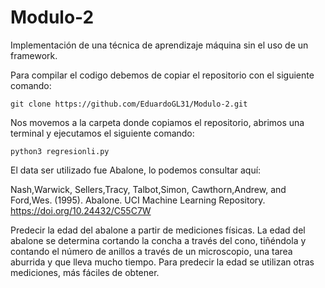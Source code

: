 # Modulo-2
Implementación de una técnica de aprendizaje máquina sin el uso de un framework.

Para compilar el codigo debemos de copiar el repositorio con el siguiente comando:


```
git clone https://github.com/EduardoGL31/Modulo-2.git
```
Nos movemos a la carpeta donde copiamos el repositorio, abrimos una terminal y ejecutamos el siguiente comando:

```
python3 regresionli.py
```
El data ser utilizado fue Abalone, lo podemos consultar aquí: 

Nash,Warwick, Sellers,Tracy, Talbot,Simon, Cawthorn,Andrew, and Ford,Wes. (1995). Abalone. UCI Machine Learning Repository. https://doi.org/10.24432/C55C7W

Predecir la edad del abalone a partir de mediciones físicas.  La edad del abalone se determina cortando la concha a través del cono, tiñéndola y contando el número de anillos a través de un microscopio, una tarea aburrida y que lleva mucho tiempo.  Para predecir la edad se utilizan otras mediciones, más fáciles de obtener.
